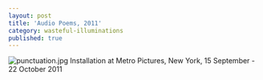 ```yaml
---
layout: post
title: 'Audio Poems, 2011'
category: wasteful-illuminations
published: true
---
```


![punctuation.jpg]({{site.baseurl}}/assets/img/2016_register_01.jpg)
Installation at Metro Pictures, New York, 15 September - 22 October 2011
